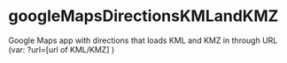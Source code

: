 # googleMapsDirectionsKMLandKMZ
Google Maps app with directions that loads KML and KMZ in through URL (var: ?url=[url of KML/KMZ] )
